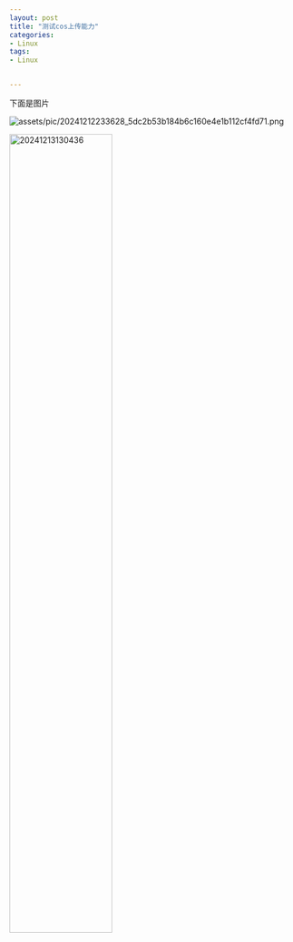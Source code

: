 ```yaml
---
layout: post
title: "测试cos上传能力"
categories:
- Linux
tags:
- Linux


---
```


下面是图片

![assets/pic/20241212233628_5dc2b53b184b6c160e4e1b112cf4fd71.png](https://motorao-1308494644.cos.ap-chengdu.myqcloud.com/assets/pic/20241212233628_5dc2b53b184b6c160e4e1b112cf4fd71.png)

<img src="https://motorao-1308494644.cos.ap-chengdu.myqcloud.com/assets/pic20241213130436.png" alt="20241213130436" width=60%>
